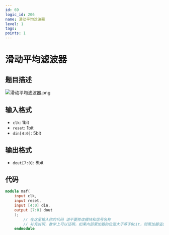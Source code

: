 ```yaml
---
id: 69
logic_id: 206
name: 滑动平均滤波器
level: 1
tags:
points: 1
---
```


# 滑动平均滤波器

## 题目描述
![滑动平均滤波器.png](assets/滑动平均滤波器.png)

## 输入格式
- `clk`: 1bit
- `reset`: 1bit
- `din[4:0]`: 5bit

## 输出格式
- `dout[7:0]`: 8bit

## 代码
```verilog
module maf(
    input clk,
    input reset,
    input [4:0] din,
    output [7:0] dout
    );
        // 在这里输入你的代码 请不要修改模块和信号名称
		// 补充说明，数学上可以证明，如果内部累加器的位宽大于等于8bit，则累加器溢出不影响结果的正确性
    endmodule
```
